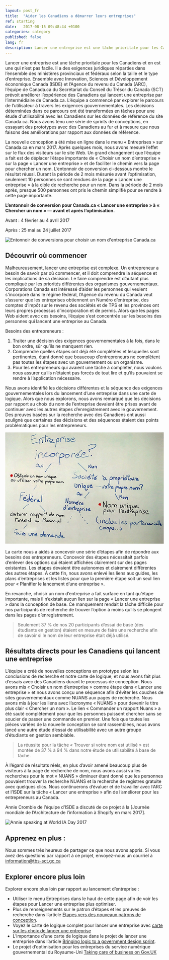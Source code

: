 ```yaml
---
layout: post_fr
title:  "Aider les Canadiens a démarrer leurs entreprises"
ref: starting
date:   2017-08-15 09:48:44 +0100
categories: category
published: false
lang: fr
description: Lancer une entreprise est une tâche prioritale pour les Canadiens et en est une qui n’est pas facile.
---
```


Lancer une entreprise est une tâche prioritale pour les Canadiens et en est une qui n’est pas facile. Il a des exigences juridiques réparties dans l’ensemble des ministères provinciaux et fédéraux selon la taille et le type d’entreprise. Ensemble avec Innovation, Sciences et Développement économique Canada (ISDE) et l’Agence du revenu du Canada (ARC), l’équipe de Canada.ca du Secrétariat du Conseil du Trésor du Canada (SCT) prévoit améliorer l’expérience des Canadiens qui lancent une entreprise par l’intermédiaire de Canada.ca. L’équipe a commencé par explorer le parcours de l’utilisateur à travers les exigences gouvernementales. Les décisions déterminées dans ce parcours ont été transformées en tâches pour une étude d'utilisabilité avec les Canadiens sur les données de référence du site Canada.ca. Nous avons tenu une série de sprints de conceptions, en essayant des prototypes avec des Canadiens au fur et à mesure que nous faisons des améliorations par rapport aux données de référence.

La nouvelle conception a été mise en ligne dans le menu « Entreprises » sur Canada.ca en mars 2017. Après quelques mois, nous avons mesuré l’effet sur le flux des visiteurs sur le site Web. Un grand changement que l’équipe a fait est de déplacer l’étape importante de « Choisir un nom d’entreprise » sur la page « Lancer une entreprise » et de faciliter le chemin vers la page pour chercher un nom. L’entonnoir de conversion ci-dessous montre le résultat réussi. Durant la période de 2 mois mésurée avant l’optimisation, seulement 10 personnes se sont rendues de la page « Lancer une entreprise » à la cible de recherche pour un nom. Dans la période de 2 mois après, presque 500 personnes ont pris le chemin simplifié pour se rendre à cette page importante.

**L’entonnoir de conversion pour Canada.ca « Lancer une entreprise » à « Chercher un nom » — avant et après l’optimisation.**

Avant : 4 février au 4 avril 2017

Après : 25 mai au 24 juillet 2017

<img class="img-responsive" alt="Entonnoir de conversions pour choisir un nom d'entreprise Canada.ca" src="/images/Nom_dentreprise_entonnoir_962x504.png">

## Découvrir où commencer

Malheureusement, lancer une entreprise est complexe. Un entrepreneur a besoin de savoir par où commencer, et il doit comprendre la séquence et les implications de sa décision. Le faire comprendre est d’autant plus compliqué par les priorités différentes des organismes gouvernementaux. Corporations Canada est intéressé d’aider les personnes qui veulent s'incorporé dans le régime fédéral, l’Agence du revenu du Canada veut s’assurer que les entreprises obtiennent un Numéro d’entreprise, des comptes d’impôt sur le revenu des sociétés et de TPS et les provinces ont leurs propres processus d’incorporation et de permis. Alors que les pages Web aident avec ces besoins, l’équipe s’est concentrée sur les besoins des personnes qui lancent une entreprise au Canada.

Besoins des entrepreneurs :
1. Traiter une décision des exigences gouvernementales à la fois, dans le bon ordre, sûr qu’ils ne manquent rien.
2. Comprendre quelles étapes ont déjà été complétées et lesquelles sont pertinentes, étant donné que beaucoup d’entrepreneurs ne complètent pas toutes les étapes avec un gouvernement ou un organisme.
3. Pour les entrepreneurs qui avaient une tâche à compléter, nous voulons nous assurer qu’ils n’étaient pas forcés de tout lire et qu’ils pouvaient se rendre à l’application nécessaire.

Nous avons identifié les décisions différentes et la séquence des exigences gouvernementales lors du lancement d’une entreprise dans une carte de logique. Alors que nous explorons, nous avons remarqué que les décisions par rapport au choix du nom de l’entreprise devaient être prises avant de continuer avec les autres étapes d’enregistrement avec le gouvernement. Des preuves basées sur la recherche avec des Canadiens ont aussi souligné que certaines des décisions et des séquences étaient des points problématiques pour les entrepreneurs.

<img class="img-responsive" alt="Decisions et étapes pour le nom d'une entreprise" src="/images/Nom_dentreprise_decisions.jpg">

La carte nous a aidés à concevoir une série d’étapes afin de répondre aux besoins des entrepreneurs. Concevoir des étapes nécessitait parfois d’enlever des options qui étaient affichées clairement sur des pages existantes. Les étapes devaient être autonomes et clairement différentes des autres étapes. À cette fin, nous avons enlevé les liens aux guides, les plans d’entreprises et les listes pour que la première étape soit un seul lien pour « Planifier le lancement d’une entreprise ».

En revanche, choisir un nom d’entreprise a fait surface en tant qu’étape importante, mais il n’existait aucun lien sur la page « Lancer une entreprise » dans la conception de base. Ce manquement rendait la tâche difficile pour nos participants de recherche de trouver l’option à moins qu’ils se plongent dans les pages d’enregistrement.
>Seulement 37 % de nos 20 participants d’essai de base (des étudiants en gestion) étaient en mesure de faire une recherche afin de savoir si le nom de leur entreprise était déjà utilisé.

## Résultats directs pour les Canadiens qui lancent une entreprise

L’équipe a créé de nouvelles conceptions en prototype selon les conclusions de recherche et notre carte de logique, et nous avons fait plus d’essais avec des Canadiens durant le processus de conception. Nous avons mis « Choisir un nom d’entreprise » comme étape dans « Lancer une entreprise » et nous avons conçu une séquence afin d’éviter les couches de sites gouvernementaux comme NUANS aux pages de recherche. Nous avons mis à jour les liens avec l’acronyme « NUANS » pour devenir le titre plus clair « Chercher un nom ». Le lien « Commander un rapport Nuans » a été sauté complètement pour que les personnes puissent chercher sans se soucier de passer une commande en premier. Une fois que toutes les pièces variées de la nouvelle conception se sont rassemblées, nous avons lancé une autre étude d’essai de utilisabilité avec un autre groupe d’étudiants en gestion semblable.
>La réussite pour la tâche « Trouver si votre nom est utilisé » est montée de 37 % à 94 % dans notre étude de utilisabilité à base de tâche.

À l’égard de résultats réels, en plus d’avoir amené beaucoup plus de visiteurs à la page de recherche de nom, nous avons aussi vu les recherches pour le mot « NUANS » diminuer étant donné que les personnes pouvaient trouver la recherche NUANS et la recherche de registres gratuite avec quelques clics. Nous continuerons d’évaluer et de travailler avec l’ARC et l’ISDE sur la tâche « Lancer une entreprise » afin de l’améliorer pour les entrepreneurs au Canada.

Annie Crombie de l’équipe d’ISDE a discuté de ce projet à la [Journée mondiale de l’Architecture de l’information à Shopify en mars 2017].

<img class="img-responsive" alt="Annie speaking at World IA Day 2017" src="/images/AnnieWorldIADay_794x443.jpg">

## Apprenez en plus :

Nous sommes très heureux de partager ce que nous avons appris. Si vous avez des questions par rapport à ce projet, envoyez-nous un courriel à information@tbs-sct.gc.ca

## Explorer encore plus loin

Explorer encore plus loin par rapport au lancement d’entreprise :
* Utiliser le menu Entreprises dans le haut de cette page afin de voir les étapes pour Lancer une entreprise plus optimiser.
* Plus de renseignements sur le patron d’étapes et les preuves de recherche dans l’article [Étapes vers des nouveaux patrons de conception](https://github.com/canada-ca/canada-ca.github.io/blob/master/_posts/2017-08-09-etapes-vers-des-nouveaux-patrons.markdown).
* Voyez le carte de logique complet pour lancer une entreprise avec [carte sur les choix de lancer une entreprise](/images/Decisions_demarrer_une_entreprise_Nov2016_gris_1818x1237.png)
* L’importance d’une carte de logique dans le projet de lancer une entreprise dans l’article [Bringing logic to a government design sprint](https://www.linkedin.com/pulse/bringing-logic-government-design-sprint-lisa-fast).
* Le projet d’optimisation pour les entreprises du service numérique gouvernemental du Royaume-Uni [Taking care of business on Gov.UK](https://gds.blog.gov.uk/2017/07/18/taking-care-of-business-on-gov-uk/)
